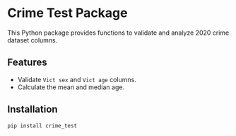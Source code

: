# Crime Test Package

This Python package provides functions to validate and analyze 2020 crime dataset columns.

## Features
- Validate `Vict sex` and `Vict age` columns.
- Calculate the mean and median age.

## Installation
```bash
pip install crime_test

